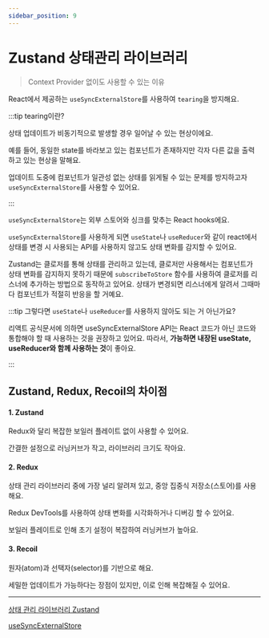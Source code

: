 ```yaml
---
sidebar_position: 9
---
```


# Zustand 상태관리 라이브러리

> Context Provider 없이도 사용할 수 있는 이유

React에서 제공하는 `useSyncExternalStore`를 사용하여 `tearing`을 방지해요.

:::tip tearing이란?

상태 업데이트가 비동기적으로 발생할 경우 일어날 수 있는 현상이에요.

예를 들어, 동일한 state를 바라보고 있는 컴포넌트가 존재하지만 각자 다른 값을 출력하고 있는 현상을 말해요.

업데이트 도중에 컴포넌트가 일관성 없는 상태를 읽게될 수 있는 문제를 방지하고자 `useSyncExternalStore`를 사용할 수 있어요.

:::

`useSyncExternalStore`는 외부 스토어와 싱크를 맞추는 React hooks에요.

`useSyncExternalStore`를 사용하게 되면 `useState`나 `useReducer`와 같이 react에서 상태를 변경 시 사용되는 API를 사용하지 않고도 상태 변화를 감지할 수 있어요.

Zustand는 클로저를 통해 상태를 관리하고 있는데, 클로저만 사용해서는 컴포넌트가 상태 변화를 감지하지 못하기 때문에 `subscribeToStore` 함수를 사용하여 클로저를 리스너에 추가하는 방법으로 동작하고 있어요.
상태가 변경되면 리스너에게 알려서 그때마다 컴포넌트가 적절히 반응을 할 거예요.

:::tip 그렇다면 `useState`나 `useReducer`를 사용하지 않아도 되는 거 아닌가요?

리액트 공식문서에 의하면 useSyncExternalStore API는 React 코드가 아닌 코드와 통합해야 할 때 사용하는 것을 권장하고 있어요.
따라서, **가능하면 내장된 useState, useReducer와 함께 사용하는 것**이 좋아요.

:::

## Zustand, Redux, Recoil의 차이점

#### 1. Zustand

Redux와 달리 복잡한 보일러 플레이트 없이 사용할 수 있어요.

간결한 설정으로 러닝커브가 작고, 라이브러리 크기도 작아요.

#### 2. Redux

상태 관리 라이브러리 중에 가장 널리 알려져 있고, 중앙 집중식 저장소(스토어)를 사용해요.

Redux DevTools를 사용하여 상태 변화를 시각화하거나 디버깅 할 수 있어요.

보일러 플레이트로 인해 초기 설정이 복잡하여 러닝커브가 높아요.

#### 3. Recoil

원자(atom)과 선택자(selector)를 기반으로 해요.

세밀한 업데이트가 가능하다는 장점이 있지만, 이로 인해 복잡해질 수 있어요.

---

[상태 관리 라이브러리 Zustand](https://www.nextree.io/zustand/)

[useSyncExternalStore](https://ko.react.dev/reference/react/useSyncExternalStore)
